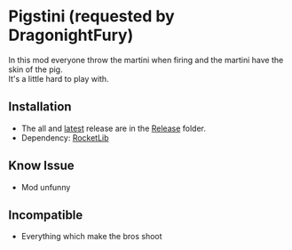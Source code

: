 # Pigstini (requested by DragonightFury)

In this mod everyone throw the martini when firing and the martini have the skin of the pig.  
It's a little hard to play with.  

## Installation

* The all and [latest](./Release/PigstiniMod.zip) release are in the [Release](./Release/) folder.
* Dependency: [RocketLib](https://www.nexusmods.com/broforce/mods/9)

## Know Issue

* Mod unfunny

## Incompatible

* Everything which make the bros shoot

